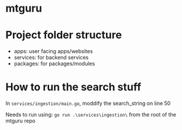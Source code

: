 # mtguru

# Project folder structure 

- apps:     user facing apps/websites
- services: for backend services 
- packages: for packages/modules 


# How to run the search stuff

In `services/ingestion/main.go`, moddify the search_string on line 50

Needs to run using: `go run .\services\ingestion\` from the root of the mtguru repo